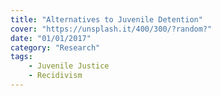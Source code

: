 ```yaml
---
title: "Alternatives to Juvenile Detention"
cover: "https://unsplash.it/400/300/?random?"
date: "01/01/2017"
category: "Research"
tags:
    - Juvenile Justice
    - Recidivism
---
```

